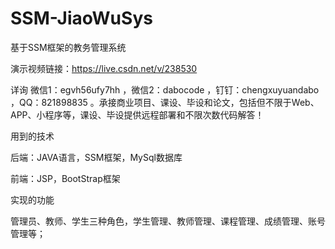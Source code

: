 # SSM-JiaoWuSys
基于SSM框架的教务管理系统

演示视频链接：https://live.csdn.net/v/238530

详询 微信1：egvh56ufy7hh ，微信2：dabocode ，钉钉：chengxuyuandabo ，QQ：821898835 。承接商业项目、课设、毕设和论文，包括但不限于Web、APP、小程序等，课设、毕设提供远程部署和不限次数代码解答！

用到的技术

后端：JAVA语言，SSM框架，MySql数据库

前端：JSP，BootStrap框架

实现的功能

管理员、教师、学生三种角色，学生管理、教师管理、课程管理、成绩管理、账号管理等；
